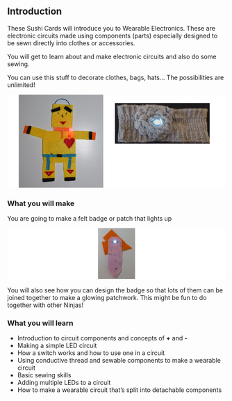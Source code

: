 ## Introduction

These Sushi Cards will introduce you to Wearable Electronics. These are electronic circuits made using components (parts) especially designed to be sewn directly into clothes or accessories. 

You will get to learn about and make electronic circuits and also do some sewing.
 
You can use this stuff to decorate clothes, bags, hats... The possibilities are unlimited!

![](images/robot_headband_340_150_800.png)

### What you will make

You are going to make a felt badge or patch that lights up

![](images/badge_lit_150_110_650.png)

You will also see how you can design the badge so that lots of them can be joined together to make a glowing patchwork. This might be fun to do together with other Ninjas!

### What you will learn

+ Introduction to circuit components and concepts of **+** and **-**
+ Making a simple LED circuit
+ How a switch works and how to use one in a circuit
+ Using conductive thread and sewable components to make a wearable circuit
+ Basic sewing skills
+ Adding multiple LEDs to a circuit
+ How to make a wearable circuit that’s split into detachable components
